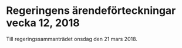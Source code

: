 # Regeringens ärendeförteckningar vecka 12, 2018

Till regeringssammanträdet onsdag den 21 mars 2018.

